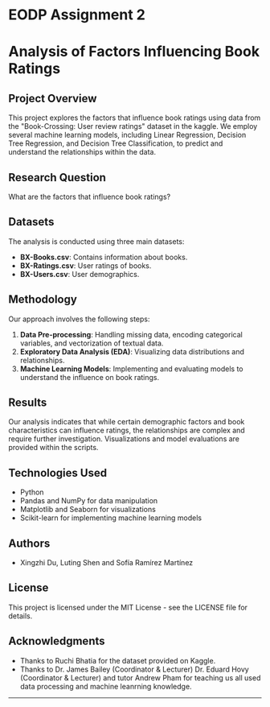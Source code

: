 # EODP Assignment 2 

# Analysis of Factors Influencing Book Ratings

## Project Overview
This project explores the factors that influence book ratings using data from the "Book-Crossing: User review ratings" dataset in the kaggle. We employ several machine learning models, including Linear Regression, Decision Tree Regression, and Decision Tree Classification, to predict and understand the relationships within the data.

## Research Question
What are the factors that influence book ratings?

## Datasets
The analysis is conducted using three main datasets:
- **BX-Books.csv**: Contains information about books.
- **BX-Ratings.csv**: User ratings of books.
- **BX-Users.csv**: User demographics.


## Methodology
Our approach involves the following steps:
1. **Data Pre-processing**: Handling missing data, encoding categorical variables, and vectorization of textual data.
2. **Exploratory Data Analysis (EDA)**: Visualizing data distributions and relationships.
3. **Machine Learning Models**: Implementing and evaluating models to understand the influence on book ratings.

## Results
Our analysis indicates that while certain demographic factors and book characteristics can influence ratings, the relationships are complex and require further investigation. Visualizations and model evaluations are provided within the scripts.

## Technologies Used
- Python
- Pandas and NumPy for data manipulation
- Matplotlib and Seaborn for visualizations
- Scikit-learn for implementing machine learning models

## Authors
- Xingzhi Du, Luting Shen and Sofía Ramírez Martínez

## License
This project is licensed under the MIT License - see the LICENSE file for details.

## Acknowledgments
- Thanks to Ruchi Bhatia for the dataset provided on Kaggle.
- Thanks to Dr. James Bailey  (Coordinator & Lecturer) Dr. Eduard Hovy (Coordinator & Lecturer) and tutor Andrew Pham for teaching us  all used data processing and machine leanrning knowledge.

---
